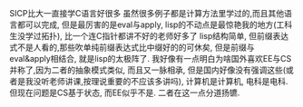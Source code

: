 SICP比大一直接学C语言好很多
虽然很多例子都是计算方法里学过的,而且其他语言都可以完成, 但是最厉害的是eval与apply, lisp的不动点是最惊艳我的地方(工科生没学过拓扑), 比一个连C指针都讲不好的老师好多了
lisp结构简单, 但前缀表达式不是人看的,那些吹单纯前缀表达式比中缀好的的可休矣, 但是前缀与eval&apply相结合, 就是lisp的太极阵了.
我好像有一点明白为啥国外喜欢EE与CS并称了,因为二者的抽象模式类似, 而且又一脉相承, 但是国内好像没有强调这些(或者是我没听老师讲课,按理说重要的不应该多讲吗), 计算机是计算机, 电科是电科. 但现在问题是CS基于状态, 而EE似乎不是. 二者在这一点分道扬镳.
